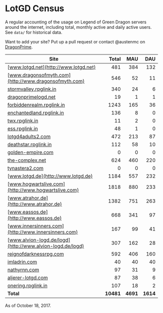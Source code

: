 # LotGD Census
A regular accounting of the usage on Legend of Green Dragon servers around the internet, including total, monthly active and daily active users. See `data/` for historical data.

Want to add your site? Put up a pull request or contact @austenmc on [DragonPrime](http://dragonprime.net).


Site | Total | MAU | DAU
--- | ---:| ---:| ---:
[www.lotgd.net](http://www.lotgd.net)|481|384|132
[www.dragonsofmyth.com](http://www.dragonsofmyth.com)|546|52|11
[stormvalley.rpglink.in](http://stormvalley.rpglink.in)|340|24|6
[dragonprimelogd.net](http://dragonprimelogd.net)|19|1|1
[forbiddenrealm.rpglink.in](http://forbiddenrealm.rpglink.in)|1243|165|36
[enchantedland.rpglink.in](http://enchantedland.rpglink.in)|136|8|0
[twx.rpglink.in](http://twx.rpglink.in)|11|2|0
[ess.rpglink.in](http://ess.rpglink.in)|48|1|0
[lotgd4adults2.com](http://lotgd4adults2.com)|472|213|87
[deathstar.rpglink.in](http://deathstar.rpglink.in)|112|58|10
[golden-empire.com](http://golden-empire.com)|0|0|0
[the-complex.net](http://the-complex.net)|624|460|220
[tynastera2.com](http://tynastera2.com)|0|0|0
[www.lotgd.de](http://www.lotgd.de)|1184|557|232
[www.hogwartslive.com](http://www.hogwartslive.com)|1818|880|233
[www.atrahor.de](http://www.atrahor.de)|1382|751|263
[www.eassos.de](http://www.eassos.de)|668|341|97
[www.innersinners.com](http://www.innersinners.com)|167|99|41
[www.alvion-logd.de/logd](http://www.alvion-logd.de/logd)|307|162|28
[reignofdarknessrpg.com](http://reignofdarknessrpg.com)|592|406|160
[imladrin.com](http://imladrin.com)|40|40|40
[nathyrnn.com](http://nathyrnn.com)|97|31|9
[aljerer-lotgd.com](http://aljerer-lotgd.com)|87|38|6
[onering.rpglink.in](http://onering.rpglink.in)|107|18|2
**Total**|**10481**|**4691**|**1614**

As of October 18, 2017.
